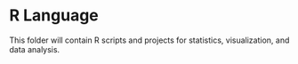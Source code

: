 # R Language
This folder will contain R scripts and projects for statistics, visualization, and data analysis.
